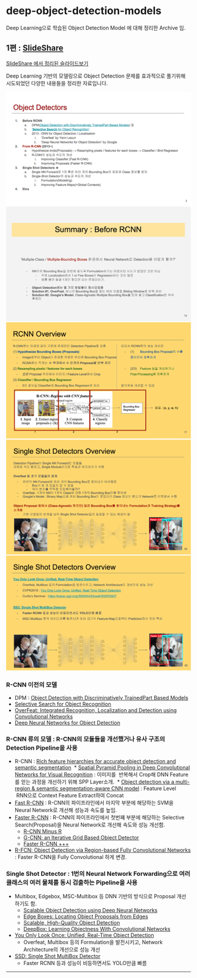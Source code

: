 # deep-object-detection-models
Deep Learning으로 학습된 Object Detection Model 에 대해 정리한 Archive 임.

## 1편 : [SlideShare](https://www.slideshare.net/IldooKim/deep-object-detectors-1-20166)

[SlideShare 에서 정리된 슬라이드보기](https://www.slideshare.net/IldooKim/deep-object-detectors-1-20166)

Deep Learning 기반의 모델링으로 Object Detection 문제를 효과적으로 풀기위해 시도되었던 다양한 내용들을 정리한 자료입니다.

![Summary SlideShare #1](/object-detection-1.png?raw=true "Summary")
![Summary : Before R-CNN](/object-detection-2.png?raw=true "Before R-CNN")
![Summary : R-CNN](/object-detection-3.png?raw=true "R-CNN")
![Summary : Single Shot Detector](/object-detection-4.png?raw=true "Single Shot detector 1")
![Summary : Single Shot Detector](/object-detection-5.png?raw=true "Single Shot detector 2")


### R-CNN 이전의 모델

* DPM : [Object Detection with Discriminatively TrainedPart Based Models](http://cs.brown.edu/~pff/papers/lsvm-pami.pdf)
* [Selective Search for Object Recognition](http://cs.brown.edu/~pff/papers/lsvm-pami.pdf)
* [OverFeat: Integrated Recognition, Localization and Detection using Convolutional Networks](https://arxiv.org/abs/1312.6229)
* [Deep Neural Networks for Object Detection](https://pdfs.semanticscholar.org/713f/73ce5c3013d9fb796c21b981dc6629af0bd5.pdf)

### R-CNN 류의 모델 : R-CNN의 모듈들을 개선했거나 유사 구조의 Detection Pipeline을 사용 

* R-CNN : [Rich feature hierarchies for accurate object detection and semantic segmentation](https://arxiv.org/abs/1311.2524)
  * [Spatial Pyramid Pooling in Deep Convolutional Networks for Visual Recognition](https://arxiv.org/abs/1406.4729) : 이미지를 
  반복해서 Crop해 DNN Feature를 얻는 과정을 개선하기 위해 SPP Layer소개.
  * [Object detection via a multi-region & semantic segmentation-aware CNN model](http://arxiv.org/abs/1505.01749) : Feature Level  
  RNN으로 Context Feature Extract하여 Concat
* [Fast R-CNN](https://arxiv.org/abs/1504.08083) : R-CNN의 파이프라인에서 마지막 부분에 해당하는 SVM을 Neural Network로 개선해 성능과 속도를 높임.
* [Faster R-CNN](http://arxiv.org/abs/1506.01497) : R-CNN의 파이프라인에서 첫번쨰 부분에 해당하는 Selective Search(Proposal)을 Neural Network로 개선해 속도와 성능 개선함.
  * [R-CNN Minus R](http://arxiv.org/abs/1506.06981)
  * [G-CNN: an Iterative Grid Based Object Detector](http://arxiv.org/abs/1512.07729)
  * [Faster R-CNN +++](https://arxiv.org/abs/1512.03385)
* [R-FCN: Object Detection via Region-based Fully Convolutional Networks](https://arxiv.org/abs/1605.06409) : Faster R-CNN을 Fully Convolutional 하게 변경.

### Single Shot Detector : 1번의 Neural Network Forwarding으로 여러 클래스의 여러 물체를 동시 검출하는 Pipeline을 사용

* Multibox, Edgebox, MSC-Multibox 등 DNN 기반의 방식으로 Proposal 개선하기도 함.
  * [Scalable Object Detection using Deep Neural Networks](https://arxiv.org/abs/1312.2249)
  * [Edge Boxes: Locating Object Proposals from Edges](http://research.microsoft.com/pubs/220569/ZitnickDollarECCV14edgeBoxes.pdf)
  * [Scalable, High-Quality Object Detection](http://arxiv.org/abs/1412.1441)
  * [DeepBox: Learning Objectness With Convolutional Networks](https://github.com/weichengkuo/DeepBox)
* [You Only Look Once: Unified, Real-Time Object Detection](http://arxiv.org/abs/1506.02640)
  * Overfeat, Multibox 등의 Formulation을 발전시키고, Network Architecture의 개선으로 성능 개선
* [SSD: Single Shot MultiBox Detector](http://arxiv.org/abs/1512.02325)
  * Faster RCNN 등과 성능이 비등하면서도 YOLO만큼 빠름

----
